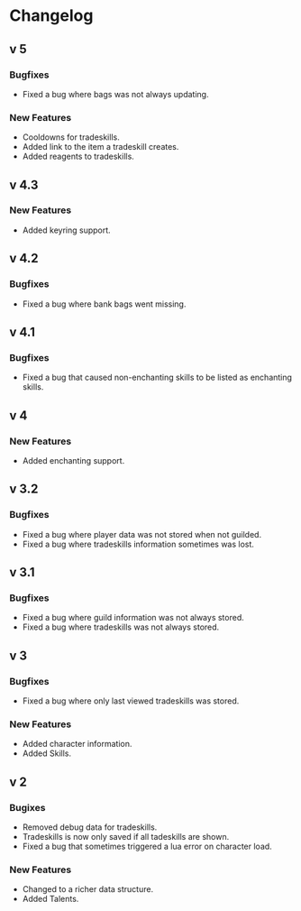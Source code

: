 Changelog
=========

v 5
---

### Bugfixes
* Fixed a bug where bags was not always updating.

### New Features
* Cooldowns for tradeskills.
* Added link to the item a tradeskill creates.
* Added reagents to tradeskills.


v 4.3
---

### New Features
* Added keyring support.


v 4.2
---

### Bugfixes
* Fixed a bug where bank bags went missing.


v 4.1
---

### Bugfixes
* Fixed a bug that caused non-enchanting skills to be listed as enchanting skills.


v 4
---

### New Features
* Added enchanting support.


v 3.2
-----

### Bugfixes
* Fixed a bug where player data was not stored when not guilded.
* Fixed a bug where tradeskills information sometimes was lost.


v 3.1
-----

### Bugfixes
* Fixed a bug where guild information was not always stored.
* Fixed a bug where tradeskills was not always stored.


v 3
---

### Bugfixes
* Fixed a bug where only last viewed tradeskills was stored.

### New Features
* Added character information.
* Added Skills.


v 2
---

### Bugixes
* Removed debug data for tradeskills.
* Tradeskills is now only saved if all tadeskills are shown.
* Fixed a bug that sometimes triggered a lua error on character load.

### New Features
* Changed to a richer data structure.
* Added Talents.

